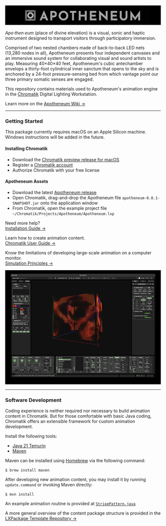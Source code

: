 ![Logo](media/Apotheneum-banner.jpg)

_Apo·then·eum_ (place of divine elevation) is a visual, sonic and haptic instrument designed to transport visitors through participatory immersion.

Comprised of two nested chambers made of back-to-back LED nets (13,280 nodes in all), Apotheneum presents four independent canvases and an immersive sound system for collaborating visual and sound artists to play. Measuring 40&times;40&times;40 feet, Apotheneum's cubic antechamber envelops a thirty-foot cylindrical inner sanctum that opens to the sky and is anchored by a 24-foot pressure-sensing bed from which vantage point our three primary somatic senses are engaged.

This repository contains materials used to Apotheneum's animation engine in the [Chromatik](https://chromatik.co/) Digital Lighting Workstation.

Learn more on the [Apotheneum Wiki &rarr;](https://github.com/Apotheneum/Apotheneum/wiki)

---

### Getting Started

This package currently requires macOS on an Apple Silicon machine. Windows instructions will be added in the future.

#### Installing Chromatik

* Download the [Chromatik preview release for macOS](https://github.com/heronarts/Chromatik/releases/download/1.0.1-SNAPSHOT-2025-04-24/Chromatik-1.0.1-SNAPSHOT-MacOS-Apple-Silicon.zip)
* Register a [Chromatik account](https://chromatik.co/login)
* Authorize Chromatik with your free license

#### Apotheneum Assets

* Download the latest [Apotheneum release](https://github.com/Apotheneum/Apotheneum/releases/download/2025.04.24/apotheneum-0.0.1-SNAPSHOT.jar)
* Open Chromatik, drag-and-drop the Apotheneum file `apotheneum-0.0.1-SNAPSHOT.jar` onto the application window
* From Chromatik, open the example project file `~/Chromatik/Projects/Apotheneum/Apotheneum.lxp`

Need more help?<br />
[Installation Guide &rarr;](https://github.com/Apotheneum/Apotheneum/wiki/Installation-Guide)

Learn how to create animation content.<br />
[Chromatik User Guide &rarr;](https://chromatik.co/guide/)

Know the limitations of developing large-scale animation on a computer monitor.<br />
[Simulation Principles &rarr;](https://github.com/Apotheneum/Apotheneum/wiki/Simulation-Principles)

![Logo](media/Apotheneum-screenshot.jpg)

---

### Software Development

Coding experience is neither required nor necessary to build animation content in Chromatik. But for those comfortable with basic Java coding, Chromatik offers an extensible framework for custom animation development.

Install the following tools:

* [Java 21 Temurin](https://adoptium.net/)
* [Maven](https://maven.apache.org/)

Maven can be installed using [Homebrew](https://brew.sh/) via the following command:

```
$ brew install maven
````

After developing new animation content, you may install it by running `update.command` or invoking Maven directly:

```
$ mvn install
````

An example animation routine is provided at [`StripePattern.java`](src/main/java/apotheneum/examples/StripePattern.java)

A more general overview of the content package structure is provided in the [LXPackage Template Repository &rarr;](https://github.com/heronarts/LXPackage)
